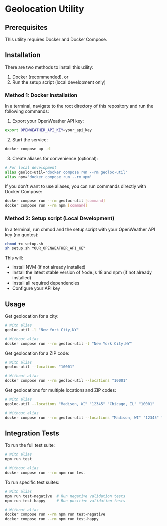 # Geolocation Utility

## Prerequisites

This utility requires Docker and Docker Compose.

## Installation

There are two methods to install this utility:

1. Docker (recommended), or
2. Run the setup script (local development only)

### Method 1: Docker Installation
In a terminal, navigate to the root directory of this repository and run the following commands:

1. Export your OpenWeather API key:
```bash
export OPENWEATHER_API_KEY=your_api_key
```

2. Start the service:
```bash
docker compose up -d
```

3. Create aliases for convenience (optional):
```bash
# For local development
alias geoloc-util='docker compose run --rm geoloc-util'
alias npm='docker compose run --rm npm'
```

If you don't want to use aliases, you can run commands directly with Docker Compose:
```bash
docker compose run --rm geoloc-util [command]
docker compose run --rm npm [command]
```

### Method 2: Setup script (Local Development)

In a terminal, run chmod and the setup script with your OpenWeather API key (no quotes):

```bash
chmod +x setup.sh
sh setup.sh YOUR_OPENWEATHER_API_KEY
```

This will:
- Install NVM (if not already installed)
- Install the latest stable version of Node.js 18 and npm (if not already installed)
- Install all required dependencies
- Configure your API key

## Usage

Get geolocation for a city:
```bash
# With alias
geoloc-util -l "New York City,NY"

# Without alias
docker compose run --rm geoloc-util -l "New York City,NY"
```

Get geolocation for a ZIP code:
```bash
# With alias
geoloc-util --locations "10001"

# Without alias
docker compose run --rm geoloc-util --locations "10001"
```

Get geolocations for multiple locations and ZIP codes:
```bash
# With alias
geoloc-util --locations "Madison, WI" "12345" "Chicago, IL" "10001"

# Without alias
docker compose run --rm geoloc-util --locations "Madison, WI" "12345" "Chicago, IL" "10001"
```

## Integration Tests

To run the full test suite:
```bash
# With alias
npm run test

# Without alias
docker compose run --rm npm run test
```

To run specific test suites:
```bash
# With alias
npm run test-negative  # Run negative validation tests
npm run test-happy     # Run positive validation tests

# Without alias
docker compose run --rm npm run test-negative
docker compose run --rm npm run test-happy